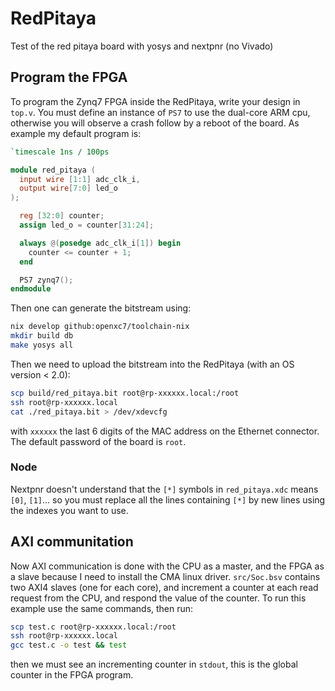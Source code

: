 # RedPitaya

Test of the red pitaya board with yosys and nextpnr (no Vivado)

## Program the FPGA

To program the Zynq7 FPGA inside the RedPitaya, write your design in `top.v`. You must define
an instance of `PS7` to use the dual-core ARM cpu, otherwise you will observe a crash follow
by a reboot of the board. As example my default program is:

```verilog
`timescale 1ns / 100ps

module red_pitaya (
  input wire [1:1] adc_clk_i,
  output wire[7:0] led_o
);

  reg [32:0] counter;
  assign led_o = counter[31:24];

  always @(posedge adc_clk_i[1]) begin
    counter <= counter + 1;
  end

  PS7 zynq7();
endmodule
```

Then one can generate the bitstream using:

```bash
nix develop github:openxc7/toolchain-nix
mkdir build db
make yosys all
```

Then we need to upload the bitstream into the RedPitaya (with an OS version < 2.0):

```bash
scp build/red_pitaya.bit root@rp-xxxxxx.local:/root
ssh root@rp-xxxxxx.local
cat ./red_pitaya.bit > /dev/xdevcfg
```

 with `xxxxxx` the last 6 digits of the MAC address on the Ethernet connector. The default password of the board is
 `root`.


 ### Node

Nextpnr doesn't understand that the `[*]` symbols in `red_pitaya.xdc` means
`[0]`, `[1]`... so you must replace all the lines containing `[*]` by new
lines using the indexes you want to use.

## AXI communitation

Now AXI communication is done with the CPU as a master, and the FPGA as a slave
because I need to install the CMA linux driver. `src/Soc.bsv` contains two AXI4
slaves (one for each core), and increment a counter at each read request from
the CPU, and respond the value of the counter. To run this example use the same
commands, then run:

```bash
scp test.c root@rp-xxxxxx.local:/root
ssh root@rp-xxxxxx.local
gcc test.c -o test && test
```

then we must see an incrementing counter in `stdout`, this is the global counter
in the FPGA program.
